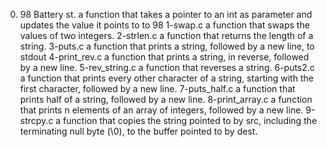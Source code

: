 0. 98 Battery st. a function that takes a pointer to an int as parameter and updates the value it points to to 98
1-swap.c  a function that swaps the values of two integers.
2-strlen.c a function that returns the length of a string.
3-puts.c a function that prints a string, followed by a new line, to stdout
4-print_rev.c  a function that prints a string, in reverse, followed by a new line.
5-rev_string.c  a function that reverses a string.
6-puts2.c a function that prints every other character of a string, starting with the first character, followed by a new line.
7-puts_half.c a function that prints half of a string, followed by a new line.
8-print_array.c a function that prints n elements of an array of integers, followed by a new line.
9-strcpy.c a function that copies the string pointed to by src, including the terminating null byte (\0), to the buffer pointed to by dest.

